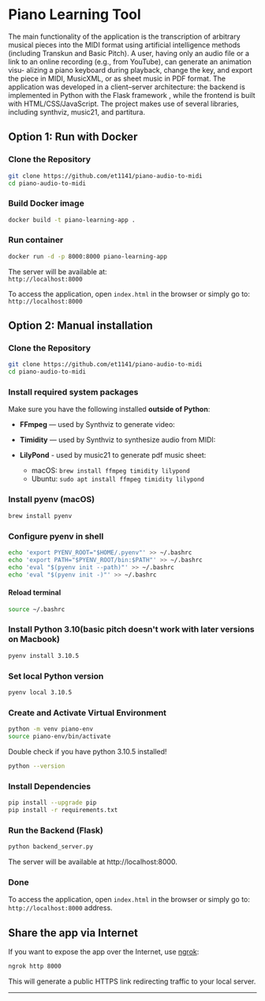 # Piano Learning Tool 
 The main functionality of the application is the transcription of arbitrary musical pieces into the MIDI format using artificial intelligence methods (including Transkun and Basic Pitch). A user, having only an audio file or a link to an online recording (e.g., from YouTube), can generate an animation visu- alizing a piano keyboard during playback, change the key, and export the piece in MIDI, MusicXML, or as sheet music in PDF format. The application was developed in a client–server architecture: the backend is implemented in Python with the Flask framework , while the frontend is built with HTML/CSS/JavaScript. The project makes use of several libraries, including synthviz, music21, and partitura.




## Option 1: Run with Docker

### Clone the Repository
```bash
git clone https://github.com/et1141/piano-audio-to-midi
cd piano-audio-to-midi
```

### Build Docker image
```bash
docker build -t piano-learning-app .
```


### Run container
```bash
docker run -d -p 8000:8000 piano-learning-app
```


The server will be available at:  
`http://localhost:8000`

To access the application, open `index.html` in the browser or simply go to:  
`http://localhost:8000`



## Option 2: Manual installation

### Clone the Repository
```bash
git clone https://github.com/et1141/piano-audio-to-midi
cd piano-audio-to-midi
```

### Install required system packages

Make sure you have the following installed **outside of Python**:
- **FFmpeg** — used by Synthviz to generate video:
- **Timidity** — used by Synthviz to synthesize audio from MIDI:
- **LilyPond** - used by music21 to generate pdf music sheet:

  - macOS: `brew install ffmpeg timidity lilypond`
  - Ubuntu: `sudo apt install ffmpeg timidity lilypond`

### Install pyenv (macOS)
```bash
brew install pyenv
```

### Configure pyenv in shell
```bash
echo 'export PYENV_ROOT="$HOME/.pyenv"' >> ~/.bashrc
echo 'export PATH="$PYENV_ROOT/bin:$PATH"' >> ~/.bashrc
echo 'eval "$(pyenv init --path)"' >> ~/.bashrc
echo 'eval "$(pyenv init -)"' >> ~/.bashrc
```

#### Reload terminal
```bash
source ~/.bashrc
```

### Install Python 3.10(basic pitch doesn't work with later versions on Macbook)

```bash
pyenv install 3.10.5
```

### Set local Python version
```bash
pyenv local 3.10.5
```

### Create and Activate Virtual Environment
```bash
python -m venv piano-env
source piano-env/bin/activate
```
Double check if you have python 3.10.5 installed! 
```bash
python --version
```
### Install Dependencies
```bash
pip install --upgrade pip
pip install -r requirements.txt
```

### Run the Backend (Flask)
```bash
python backend_server.py
```
The server will be available at http://localhost:8000.

### Done
To access the application, open `index.html` in the browser or simply go to:  
`http://localhost:8000` address.  





## Share the app via Internet
If you want to expose the app over the Internet, use [ngrok](https://ngrok.com/):
```bash
ngrok http 8000
```

This will generate a public HTTPS link redirecting traffic to your local server.

---